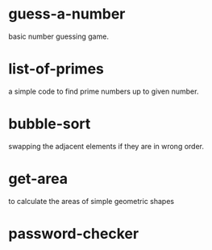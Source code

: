 # guess-a-number
basic number guessing game.
# list-of-primes
a simple code to find prime numbers up to given number.
# bubble-sort
swapping the adjacent elements if they are in wrong order.
# get-area
to calculate the areas of simple geometric shapes
# password-checker

